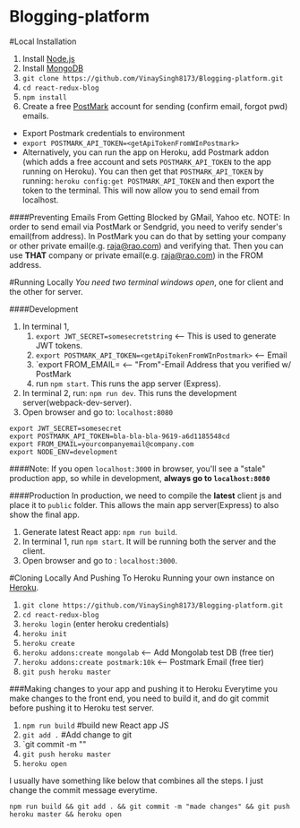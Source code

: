 # Blogging-platform


#Local Installation
1. Install <a href="https://nodejs.org" target="_blank">Node.js</a> 
2. Install <a target="_blank" href="https://docs.mongodb.org/manual/tutorial/install-mongodb-on-os-x/#install-mongodb-community-edition-with-homebrew">MongoDB</a>
3. `git clone https://github.com/VinaySingh8173/Blogging-platform.git`
4. `cd react-redux-blog`
5. `npm install`
6. Create a free <a href="https://postmarkapp.com" target="_blank">PostMark</a> account for sending (confirm email, forgot pwd) emails.
  * Export Postmark credentials to environment
  * `export POSTMARK_API_TOKEN=<getApiTokenFromWInPostmark>`
  * Alternatively, you can run the app on Heroku, add Postmark addon (which adds a free account and sets `POSTMARK_API_TOKEN` to the app running on Heroku). You can then get that `POSTMARK_API_TOKEN` by running: `heroku config:get POSTMARK_API_TOKEN` and then export the token to the terminal. This will now allow you to send email from localhost.

####Preventing Emails From Getting Blocked by GMail, Yahoo etc.
NOTE: In order to send email via PostMark or Sendgrid, you need to verify sender's email(from address). In PostMark you can do that by setting your company or other private email(e.g. raja@rao.com) and verifying that. Then you can use **THAT** company or private email(e.g. raja@rao.com) in the FROM address.


#Running Locally
*You need two terminal windows open*, one for client and the other for server.

####Development
1. In terminal 1, 
	1. `export JWT_SECRET=somesecretstring` <-- This is used to generate JWT tokens.
	2. `export POSTMARK_API_TOKEN=<getApiTokenFromWInPostmark>` <-- Email
	3. `export FROM_EMAIL=<yourFromEmailThatIsRegisteredInPostMark> <-- "From"-Email Address that you verified w/ PostMark
	4. run `npm start`. This runs the app server (Express). 
2. In terminal 2, run: `npm run dev`. This runs the development server(webpack-dev-server).
3. Open browser and go to: `localhost:8080`

```
export JWT_SECRET=somesecret
export POSTMARK_API_TOKEN=bla-bla-bla-9619-a6d1185548cd
export FROM_EMAIL=yourcompanyemail@company.com
export NODE_ENV=development
```


####Note: If you open `localhost:3000` in browser, you'll see a "stale" production app, so while in development, **always go to `localhost:8080`**

####Production
In production, we need to compile the **latest** client js and place it to `public` folder. This allows the main app server(Express) to also show the final app.

1. Generate latest React app: `npm run build`.
2. In terminal 1, run `npm start`. It will be running both the server and the client.
3. Open browser and go to : `localhost:3000`.



#Cloning Locally And Pushing To Heroku
Running your own instance on <a href="https://heroku.com">Heroku</a>.

1. `git clone https://github.com/VinaySingh8173/Blogging-platform.git`
2. `cd react-redux-blog`
3. `heroku login` (enter heroku credentials)
4. `heroku init`
5. `heroku create` 
6. `heroku addons:create mongolab`  <-- Add Mongolab test DB (free tier)
7. `heroku addons:create postmark:10k` <-- Postmark Email (free tier)
8. `git push heroku master`


###Making changes to your app and pushing it to Heroku
Everytime you make changes to the front end, you need to build it, and do git commit before pushing it to Heroku test server.

1. `npm run build` #build new React app JS
2. `git add .` #Add change to git
3. `git commit -m "<your comment>" 
4. `git push heroku master`
5. `heroku open`

I usually have something like below that combines all the steps. I just change the commit message everytime.

`npm run build && git add . && git commit -m "made changes" && git push heroku master && heroku open`




